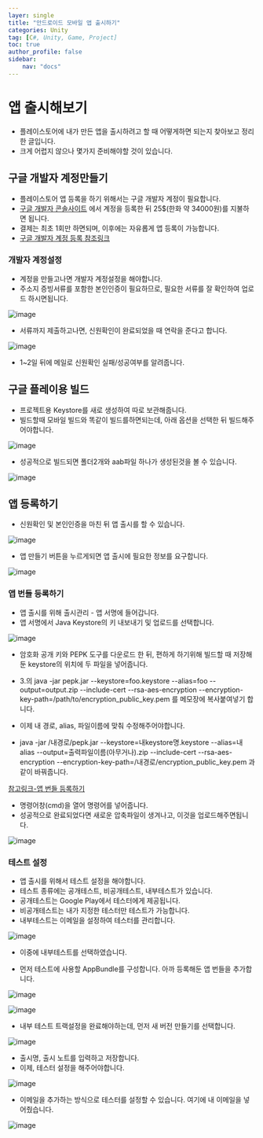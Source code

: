 ```yaml
---
layer: single
title: "안드로이드 모바일 앱 출시하기"
categories: Unity
tag: [C#, Unity, Game, Project]
toc: true
author_profile: false
sidebar: 
    nav: "docs"
---
```



# 앱 출시해보기

- 플레이스토어에 내가 만든 앱을 출시하려고 할 때 어떻게하면 되는지 찾아보고 정리한 글입니다.
- 크게 어렵지 않으나 몇가지 준비해야할 것이 있습니다.

## 구글 개발자 계정만들기

- 플레이스토어 앱 등록을 하기 위해서는 구글 개발자 계정이 필요합니다.
- [구글 개발자 콘솔사이트](https://play.google.com/console/developers) 에서 계정을 등록한 뒤 25$(한화 약 34000원)를 지불하면 됩니다.
- 결제는 최초 1회만 하면되며, 이후에는 자유롭게 앱 등록이 가능합니다.
- [구글 개발자 계정 등록 참조링크](https://wp.swing2app.co.kr/knowledgebase/google-developer/)


### 개발자 계정설정

- 계정을 만들고나면 개발자 계정설정을 해야합니다.
- 주소지 증빙서류를 포함한 본인인증이 필요하므로, 필요한 서류를 잘 확인하여 업로드 하시면됩니다.

![image](/images/2024/2024-04-20/capture_1.PNG)

- 서류까지 제출하고나면, 신원확인이 완료되었을 때 연락을 준다고 합니다.

![image](/images/2024/2024-04-20/capture_2.PNG)

- 1~2일 뒤에 메일로 신원확인 실패/성공여부를 알려줍니다.

## 구글 플레이용 빌드

- 프로젝트용 Keystore를 새로 생성하여 따로 보관해줍니다.
- 빌드할때 모바일 빌드와 똑같이 빌드를하면되는데, 아래 옵션을 선택한 뒤 빌드해주어야합니다.

![image](/images/2024/2024-04-20/capture_5.PNG)

- 성공적으로 빌드되면 폴더2개와 aab파일 하나가 생성된것을 볼 수 있습니다.

![image](/images/2024/2024-04-20/capture_6.PNG)

## 앱 등록하기

- 신원확인 및 본인인증을 마친 뒤 앱 출시를 할 수 있습니다.

![image](/images/2024/2024-04-20/capture_3.PNG)

- 앱 만들기 버튼을 누르게되면 앱 출시에 필요한 정보를 요구합니다.

![image](/images/2024/2024-04-20/capture_4.PNG)


### 앱 번들 등록하기

- 앱 출시를 위해 출시관리 - 앱 서명에 들어갑니다.
- 앱 서명에서 Java Keystore의 키 내보내기 및 업로드를 선택합니다.

![image](/images/2024/2024-04-20/capture_7.PNG)


- 암호화 공개 키와 PEPK 도구를 다운로드 한 뒤, 편하게 하기위해 빌드할 때 저장해둔 keystore의 위치에 두 파일을 넣어줍니다.

- 3.의 java -jar pepk.jar --keystore=foo.keystore --alias=foo --output=output.zip --include-cert --rsa-aes-encryption --encryption-key-path=/path/to/encryption_public_key.pem 를 메모장에 복사붙여넣기 합니다.

- 이제 내 경로, alias, 파일이름에 맞춰 수정해주어야합니다.

- java -jar /내경로/pepk.jar --keystore=내keystore명.keystore --alias=내alias --output=출력파일이름(아무거나).zip --include-cert --rsa-aes-encryption --encryption-key-path=/내경로/encryption_public_key.pem 과 같이 바꿔줍니다.

[참고링크-앱 번들 등록하기](https://j2su0218.tistory.com/1321)

- 명령어창(cmd)을 열어 명령어를 넣어줍니다.
- 성공적으로 완료되었다면 새로운 압축파일이 생겨나고, 이것을 업로드해주면됩니다.

![image](/images/2024/2024-04-20/capture_8.PNG)



### 테스트 설정

- 앱 출시를 위해서 테스트 설정을 해야합니다.
- 테스트 종류에는 공개테스트, 비공개테스트, 내부테스트가 있습니다.
- 공개테스트는 Google Play에서 테스터에게 제공됩니다.
- 비공개테스트는 내가 지정한 테스터만 테스트가 가능합니다.
- 내부테스트는 이메일을 설정하여 테스터를 관리합니다.

![image](/images/2024/2024-04-20/capture_9.PNG)

- 이중에 내부테스트를 선택하였습니다.

- 먼저 테스트에 사용할 AppBundle를 구성합니다. 아까 등록해둔 앱 번들을 추가합니다.

![image](/images/2024/2024-04-20/capture_10.PNG)

![image](/images/2024/2024-04-20/capture_11.PNG)

- 내부 테스트 트랙설정을 완료해야하는데, 먼저 새 버전 만들기를 선택합니다.

![image](/images/2024/2024-04-20/capture_12.PNG)

- 출시명, 출시 노트를 입력하고 저장합니다.
- 이제, 테스터 설정을 해주어야합니다.

![image](/images/2024/2024-04-20/capture_13.PNG)

- 이메일을 추가하는 방식으로 테스터를 설정할 수 있습니다. 여기에 내 이메일을 넣어줬습니다.

![image](/images/2024/2024-04-20/capture_14.PNG)




